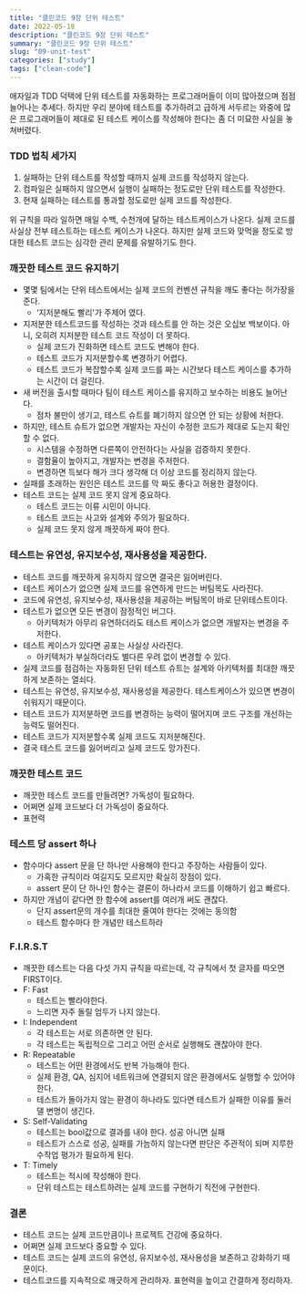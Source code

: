 ```yaml
---
title: "클린코드 9장 단위 테스트"
date: 2022-05-18
description: "클린코드 9장 단위 테스트"
summary: "클린코드 9장 단위 테스트"
slug: "09-unit-test"
categories: ["study"]
tags: ["clean-code"]
---
```


애자일과 TDD 덕택에 단위 테스트를 자동화하는 프로그래머들이 이미 많아졌으며 점점 늘어나는 추세다. 하지만 우리 분야에 테스트를 추가하려고 급하게 서두르는 와중에 많은 프로그래머들이 제대로 된 테스트 케이스를 작성해야 한다는 좀 더 미묘한 사실을 놓쳐버렸다.

### TDD 법칙 세가지

1. 실패하는 단위 테스트를 작성할 때까지 실제 코드를 작성하지 않는다.
2. 컴파일은 실패하지 않으면서 실행이 실패하는 정도로만 단위 테스트를 작성한다.
3. 현재 실패하는 테스트를 통과할 정도로만 실제 코드를 작성한다.

위 규칙을 따라 일하면 매일 수백, 수천개에 달하는 테스트케이스가 나온다. 실제 코드를 사실상 전부 테스트하는 테스트 케이스가 나온다. 하지만 실제 코드와 맞먹을 정도로 방대한 테스트 코드는 심각한 관리 문제를 유발하기도 한다.

### 깨끗한 테스트 코드 유지하기

- 몇몇 팀에서는 단위 테스트에서는 실제 코드의 컨벤션 규칙을 깨도 좋다는 허가장을 준다.
  - ‘지저분해도 빨리'가 주제어 였다.
- 지저분한 테스트코드를 작성하는 것과 테스트를 안 하는 것은 오십보 백보이다. 아니, 오히려 지저분한 테스트 코드 작성이 더 못하다.
  - 실제 코드가 진화하면 테스트 코드도 변해야 한다.
  - 테스트 코드가 지저분할수록 변경하기 어렵다.
  - 테스트 코드가 복잡할수록 실제 코드를 짜는 시간보다 테스트 케이스를 추가하는 시간이 더 걸린다.
- 새 버전을 출시할 때마다 팀이 테스트 케이스를 유지하고 보수하는 비용도 늘어난다.
  - 점차 불만이 생기고, 테스트 슈트를 폐기하지 않으면 안 되는 상황에 처한다.
- 하지만, 테스트 슈트가 없으면 개발자는 자신이 수정한 코드가 제대로 도는지 확인할 수 없다.
  - 시스템을 수정하면 다른쪽이 안전하다는 사실을 검증하지 못한다.
  - 결함율이 높아지고, 개발자는 변경을 주저한다.
  - 변경하면 득보다 해가 크다 생각해 더 이상 코드를 정리하지 않는다.
- 실패를 초래하는 원인은 테스트 코드를 막 짜도 좋다고 허용한 결정이다.
- 테스트 코드는 실제 코드 못지 않게 중요하다.
  - 테스트 코드는 이류 시민이 아니다.
  - 테스트 코드는 사고와 설계와 주의가 필요하다.
  - 실제 코드 못지 않게 깨끗하게 짜야 한다.

### 테스트는 유연성, 유지보수성, 재사용성을 제공한다.

- 테스트 코드를 깨끗하게 유지하지 않으면 결국은 잃어버린다.
- 테스트 케이스가 없으면 실제 코드를 유연하게 만드는 버팀목도 사라진다.
- 코드에 유연성, 유지보수성, 재사용성을 제공하는 버팀목이 바로 단위테스트이다.
- 테스트가 없으면 모든 변경이 잠정적인 버그다.
  - 아키텍처가 아무리 유연하더라도 테스트 케이스가 없으면 개발자는 변경을 주저한다.
- 테스트 케이스가 있다면 공포는 사실상 사라진다.
  - 아키텍처가 부실하더라도 별다른 우려 없이 변경할 수 있다.
- 실제 코드를 점검하는 자동화된 단위 테스트 슈트는 설계와 아키텍처를 최대한 깨끗하게 보존하는 열쇠다.
- 테스트는 유연성, 유지보수성, 재사용성을 제공한다. 테스트케이스가 있으면 변경이 쉬워지기 때문이다.
- 테스트 코드가 지저분하면 코드를 변경하는 능력이 떨어지며 코드 구조를 개선하는 능력도 떨어진다.
- 테스트 코드가 지저분할수록 실제 코드도 지저분해진다.
- 결국 테스트 코드를 잃어버리고 실제 코드도 망가진다.

### 깨끗한 테스트 코드

- 깨끗한 테스트 코드를 만들려면? 가독성이 필요하다.
- 어쩌면 실제 코드보다 더 가독성이 중요하다.
- 표현력

### 테스트 당 assert 하나

- 함수마다 assert 문을 단 하나만 사용해야 한다고 주장하는 사람들이 있다.
  - 가혹한 규칙이라 여길지도 모르지만 확실히 장점이 있다.
  - assert 문이 단 하나인 함수는 결론이 하나라서 코드를 이해하기 쉽고 빠르다.
- 하지만 개념이 같다면 한 함수에 assert를 여러개 써도 괜찮다.
  - 단지 assert문의 개수를 최대한 줄여야 한다는 것에는 동의함
  - 테스트 함수마다 한 개념만 테스트하라

### F.I.R.S.T

- 깨끗한 테스트는 다음 다섯 가지 규칙을 따르는데, 각 규칙에서 첫 글자를 따오면 FIRST이다.
- F: Fast
  - 테스트는 빨라야한다.
  - 느리면 자주 돌릴 엄두가 나지 않는다.
- I: Independent
  - 각 테스트는 서로 의존하면 안 된다.
  - 각 테스트는 독립적으로 그리고 어떤 순서로 실행해도 괜찮아야 한다.
- R: Repeatable
  - 테스트는 어떤 환경에서도 반복 가능해야 한다.
  - 실제 환경, QA, 심지어 네트워크에 연결되지 않은 환경에서도 실행할 수 있어야 한다.
  - 테스트가 돌아가지 않는 환경이 하나라도 있다면 테스트가 실패한 이유를 둘러댈 변명이 생긴다.
- S: Self-Validating
  - 테스트는 bool값으로 결과를 내야 한다. 성공 아니면 실패
  - 테스트가 스스로 성공, 실패를 가늠하지 않는다면 판단은 주관적이 되며 지루한 수작업 평가가 필요하게 된다.
- T: Timely
  - 테스트는 적시에 작성해야 한다.
  - 단위 테스트는 테스트하려는 실제 코드를 구현하기 직전에 구현한다.

### 결론

- 테스트 코드는 실제 코드만큼이나 프로젝트 건강에 중요하다.
- 어쩌면 실제 코드보다 중요할 수 있다.
- 테스트 코드는 실제 코드의 유연성, 유지보수성, 재사용성을 보존하고 강화하기 때문이다.
- 테스트코드를 지속적으로 깨긋하게 관리하자. 표현력을 높이고 간결하게 정리하자.
